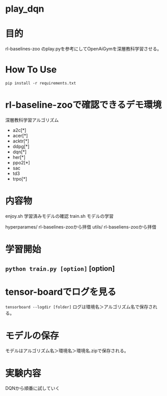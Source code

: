 # play_dqn


# 目的
rl-baselines-zoo
のplay.pyを参考にしてOpenAiGymを深層教科学習させる。

# How To Use

`pip install -r requirements.txt`


# rl-baseline-zooで確認できるデモ環境

深層教科学習アルゴリズム
- a2c[*]
- acer[*]
- acktr[*]
- ddpg[*]
- dqn[*]
- her[*]
- ppo2[*]
- sac
- td3
- trpo[*]

# 内容物
enjoy.sh 学習済みモデルの確認
train.sh モデルの学習

hyperparames/ rl-baselines-zooから拝借
utils/ rl-baseliens-zooから拝借

# 学習開始
`python train.py [option]`
[option]
- 


# tensor-boardでログを見る
`tensorboard --logdir [folder]`
ログは環境名＞アルゴリズム名で保存される。

# モデルの保存
モデルはアルゴリズム名＞環境名＞環境名.zipで保存される。

# 実験内容
DQNから順番に試していく
